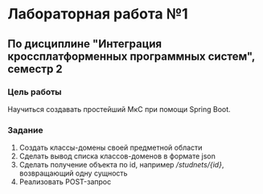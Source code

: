 # Лабораторная работа №1 #
## По дисциплине "Интеграция кроссплатформенных программных систем", семестр 2 ##
### Цель работы ###
Научиться создавать простейший МкС при помощи Spring Boot.

### Задание ###
1. Создать классы-домены своей предметной области
1. Сделать вывод списка классов-доменов в формате json
1. Сделать получение объекта по id, например */studnets/{id}*, возвращающий одну сущность
1. Реализовать POST-запрос
